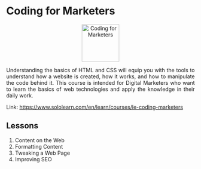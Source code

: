 # Coding for Marketers

<p align="center">
    <img src="https://lecontent.sololearn.com/material-images/0000048d0000048d8d0400008d040000_coding%20for%20marketers.png" alt="Coding for Marketers" width="100px" height="auto"></p>
<p align="justify">
    Understanding the basics of HTML and CSS will equip you with the tools to understand how a website is created, how it works, and how to manipulate the code behind it. This course is intended for Digital Marketers who want to learn the basics of web technologies and apply the knowledge in their daily work.
</p>

Link: https://www.sololearn.com/en/learn/courses/le-coding-marketers

## Lessons

1. Content on the Web
2. Formatting Content
3. Tweaking a Web Page
4. Improving SEO
